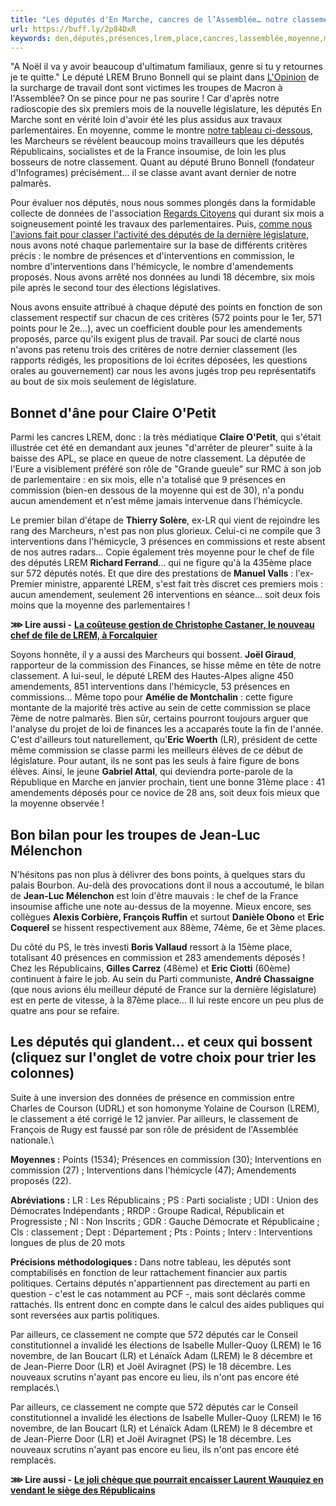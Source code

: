 ```yaml
---
title: "Les députés d'En Marche, cancres de l’Assemblée… notre classement"
url: https://buff.ly/2p84DxR
keywords: den,députés,présences,lrem,place,cancres,lassemblée,moyenne,mois,points,interventions,marche,commission,classement
---
```

"A Noël il va y avoir beaucoup d\'ultimatum familiaux, genre si tu y retournes je te quitte." Le député LREM Bruno Bonnell qui se plaint dans[](https://www.lopinion.fr/edition/politique/vie-publique-vie-privee-majorite-bord-burn-out-140119) [L'Opinion](https://www.lopinion.fr/edition/politique/vie-publique-vie-privee-majorite-bord-burn-out-140119) de la surcharge de travail dont sont victimes les troupes de Macron à l'Assemblée? On se pince pour ne pas sourire ! Car d'après notre radioscopie des six premiers mois de la nouvelle législature, les députés En Marche sont en vérité loin d'avoir été les plus assidus aux travaux parlementaires. En moyenne, comme le montre[](https://bone.prismamedia.com/CAP/article/edit/df262a07-1d01-4e92-95a8-b6d6a479b9c7?terms=d%C3%A9put%C3%A9s#9vot0) [notre tableau ci-dessous](https://bone.prismamedia.com/CAP/article/edit/df262a07-1d01-4e92-95a8-b6d6a479b9c7?terms=d%C3%A9put%C3%A9s#9vot0), les Marcheurs se révèlent beaucoup moins travailleurs que les députés Républicains, socialistes et de la France insoumise, de loin les plus bosseurs de notre classement. Quant au député Bruno Bonnell (fondateur d\'Infogrames) précisément... il se classe avant avant dernier de notre palmarès.

Pour évaluer nos députés, nous nous sommes plongés dans la formidable collecte de données de l'association[](https://www.regardscitoyens.org/#&panel1-1) [Regards Citoyens](https://www.regardscitoyens.org/#&panel1-1) qui durant six mois a soigneusement pointé les travaux des parlementaires. Puis,[](https://www.capital.fr/economie-politique/les-deputes-qui-bossent-et-ceux-qui-glandent-notre-classement-1222008) [comme nous l'avions fait pour classer l'activité des députés de la dernière législature](https://www.capital.fr/economie-politique/les-deputes-qui-bossent-et-ceux-qui-glandent-notre-classement-1222008), nous avons noté chaque parlementaire sur la base de différents critères précis : le nombre de présences et d'interventions en commission, le nombre d'interventions dans l'hémicycle, le nombre d'amendements proposés. Nous avons arrêté nos données au lundi 18 décembre, six mois pile après le second tour des élections législatives.

Nous avons ensuite attribué à chaque député des points en fonction de son classement respectif sur chacun de ces critères (572 points pour le 1er, 571 points pour le 2e...), avec un coefficient double pour les amendements proposés, parce qu\'ils exigent plus de travail. Par souci de clarté nous n'avons pas retenu trois des critères de notre dernier classement (les rapports rédigés, les propositions de loi écrites déposées, les questions orales au gouvernement) car nous les avons jugés trop peu représentatifs au bout de six mois seulement de législature.

Bonnet d\'âne pour **Claire O'Petit**
-------------------------------------

Parmi les cancres LREM, donc : la très médiatique **Claire O'Petit**, qui s'était illustrée cet été en demandant aux jeunes "d'arrêter de pleurer" suite à la baisse des APL, se place en queue de notre classement. La députée de l'Eure a visiblement préféré son rôle de "Grande gueule" sur RMC à son job de parlementaire : en six mois, elle n'a totalisé que 9 présences en commission (bien-en dessous de la moyenne qui est de 30), n'a pondu aucun amendement et n'est même jamais intervenue dans l'hémicycle.

Le premier bilan d'étape de **Thierry Solère**, ex-LR qui vient de rejoindre les rang des Marcheurs, n'est pas non plus glorieux. Celui-ci ne compile que 3 interventions dans l'hémicycle, 3 présences en commissions et reste absent de nos autres radars... Copie également très moyenne pour le chef de file des députés LREM **Richard Ferrand**... qui ne figure qu'à la 435ème place sur 572 députés notés. Et que dire des prestations de **Manuel Valls** : l'ex-Premier ministre, apparenté LREM, s'est fait très discret ces premiers mois : aucun amendement, seulement 26 interventions en séance... soit deux fois moins que la moyenne des parlementaires !

**⋙ Lire aussi -** [](http://www.capital.fr/economie-politique/la-couteuse-gestion-de-christophe-castaner-le-nouveau-chef-de-file-de-lrem-a-forcalquier-1256500)[**La coûteuse gestion de Christophe Castaner, le nouveau chef de file de LREM, à Forcalquier**](http://www.capital.fr/economie-politique/la-couteuse-gestion-de-christophe-castaner-le-nouveau-chef-de-file-de-lrem-a-forcalquier-1256500)

Soyons honnête, il y a aussi des Marcheurs qui bossent. **Joël Giraud**, rapporteur de la commission des Finances, se hisse même en tête de notre classement. A lui-seul, le député LREM des Hautes-Alpes aligne 450 amendements, 851 interventions dans l'hémicycle, 53 présences en commissions... Même topo pour **Amélie de Montchalin** : cette figure montante de la majorité très active au sein de cette commission se place 7ème de notre palmarès. Bien sûr, certains pourront toujours arguer que l'analyse du projet de loi de finances les a accaparés toute la fin de l'année. C'est d'ailleurs tout naturellement, qu'**Eric Woerth** (LR), président de cette même commission se classe parmi les meilleurs élèves de ce début de législature. Pour autant, ils ne sont pas les seuls à faire figure de bons élèves. Ainsi, le jeune **Gabriel Attal**, qui deviendra porte-parole de la République en Marche en janvier prochain, tient une bonne 31ème place : 41 amendements déposés pour ce novice de 28 ans, soit deux fois mieux que la moyenne observée !

**Bon bilan pour les troupes de Jean-Luc Mélenchon**
----------------------------------------------------

N'hésitons pas non plus à délivrer des bons points, à quelques stars du palais Bourbon. Au-delà des provocations dont il nous a accoutumé, le bilan de **Jean-Luc Mélenchon** est loin d'être mauvais : le chef de la France insoumise affiche une note au-dessus de la moyenne. Mieux encore, ses collègues **Alexis Corbière, François Ruffin** et surtout **Danièle Obono** et **Eric Coquerel** se hissent respectivement aux 88ème, 74ème, 6e et 3ème places.

Du côté du PS, le très investi **Boris Vallaud** ressort à la 15ème place, totalisant 40 présences en commission et 283 amendements déposés ! Chez les Républicains, **Gilles Carrez** (48ème) et **Eric Ciotti** (60ème) continuent à faire le job. Au sein du Parti communiste, **André Chassaigne** (que nous avions élu meilleur député de France sur la dernière législature) est en perte de vitesse, à la 87ème place... Il lui reste encore un peu plus de quatre ans pour se refaire.

**Les députés qui glandent\... et ceux qui bossent (cliquez sur l\'onglet de votre choix pour trier les colonnes)**
-------------------------------------------------------------------------------------------------------------------

Suite à une inversion des données de présence en commission entre Charles de Courson (UDRL) et son homonyme Yolaine de Courson (LREM), le classement a été corrigé le 12 janvier. Par ailleurs, le classement de François de Rugy est faussé par son rôle de président de l\'Assemblée nationale.\

**Moyennes :** Points (1534); Présences en commission (30); Interventions en commission (27) ; Interventions dans l\'hémicycle (47); Amendements proposés (22).

**Abréviations :** LR : Les Républicains ; PS : Parti socialiste ; UDI : Union des Démocrates Indépendants ; RRDP : Groupe Radical, Républicain et Progressiste ; NI : Non Inscrits ; GDR : Gauche Démocrate et Républicaine ; Cls : classement ; Dept : Département ; Pts : Points ; Interv : Interventions longues de plus de 20 mots

**Précisions méthodologiques :** Dans notre tableau, les députés sont comptabilisés en fonction de leur rattachement financier aux partis politiques. Certains députés n\'appartiennent pas directement au parti en question - c\'est le cas notamment au PCF -, mais sont déclarés comme rattachés. Ils entrent donc en compte dans le calcul des aides publiques qui sont reversées aux partis politiques.

Par ailleurs, ce classement ne compte que 572 députés car le Conseil constitutionnel a invalidé les élections de Isabelle Muller-Quoy (LREM) le 16 novembre, de Ian Boucart (LR) et Lénaïck Adam (LREM) le 8 décembre et de Jean-Pierre Door (LR) et Joël Aviragnet (PS) le 18 décembre. Les nouveaux scrutins n\'ayant pas encore eu lieu, ils n\'ont pas encore été remplacés.\

Par ailleurs, ce classement ne compte que 572 députés car le Conseil constitutionnel a invalidé les élections de Isabelle Muller-Quoy (LREM) le 16 novembre, de Ian Boucart (LR) et Lénaïck Adam (LREM) le 8 décembre et de Jean-Pierre Door (LR) et Joël Aviragnet (PS) le 18 décembre. Les nouveaux scrutins n\'ayant pas encore eu lieu, ils n\'ont pas encore été remplacés.

**⋙ Lire aussi -** [](http://www.capital.fr/economie-politique/le-joli-cheque-que-pourrait-encaisser-laurent-wauquiez-en-vendant-le-siege-des-republicains-1260175)[**Le joli chèque que pourrait encaisser Laurent Wauquiez en vendant le siège des Républicains**](http://www.capital.fr/economie-politique/le-joli-cheque-que-pourrait-encaisser-laurent-wauquiez-en-vendant-le-siege-des-republicains-1260175)
